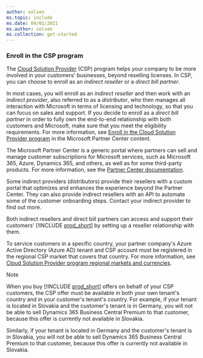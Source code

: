 ```yaml
---
author: solsen
ms.topic: include
ms.date: 04/01/2021
ms.author: solsen
ms.collection: get-started
---
```

### Enroll in the CSP program

The [Cloud Solution Provider](/partner-center/csp-overview) (CSP) program helps your company to be more involved in your customers' businesses, beyond reselling licenses. In CSP, you can choose to enroll as an *indirect reseller* or a *direct bill partner*.  

In most cases, you will enroll as an *indirect reseller* and then work with an *indirect provider*, also referred to as a *distributor*, who then manages all interaction with Microsoft in terms of licensing and technology, so that you can focus on sales and support. If you decide to enroll as a *direct bill partner* in order to fully own the end-to-end relationship with both customers and Microsoft, make sure that you meet the eligibility requirements. For more information, see [Enroll in the Cloud Solution Provider program](/partner-center/enrolling-in-the-csp-program) in the Microsoft Partner Center content.  

The Microsoft Partner Center is a generic portal where partners can sell and manage customer subscriptions for Microsoft services, such as Microsoft 365, Azure, Dynamics 365, and others, as well as for some third-party products. For more information, see the [Partner Center documentation](/partner-center/).  

Some indirect providers (distributors) provide their resellers with a custom portal that optimizes and enhances the experience beyond the Partner Center. They can also provide indirect resellers with an API to automate some of the customer onboarding steps. Contact your indirect provider to find out more.  

Both indirect resellers and direct bill partners can access and support their customers' [!INCLUDE [prod_short](prod_short.md)] by setting up a reseller relationship with them.  

To service customers in a specific country, your partner company's Azure Active Directory (Azure AD) tenant and CSP account must be registered in the regional CSP market that covers that country. For more information, see [Cloud Solution Provider program regional markets and currencies](/partner-center/regional-authorization-overview).  

> [!NOTE]  
> When you buy [!INCLUDE [prod_short](prod_short.md)] offers on behalf of your CSP customers, the CSP offer must be available in both your own tenant's country and in your customer's tenant's country. For example, if your tenant is located in Slovakia and the customer's tenant is in Germany, you will not be able to sell Dynamics 365 Business Central Premium to that customer, because this offer is currently not available in Slovakia.
>
> Similarly, if your tenant is located in Germany and the customer's tenant is in Slovakia, you will not be able to sell Dynamics 365 Business Central Premium to that customer, because this offer is currently not available in Slovakia.
